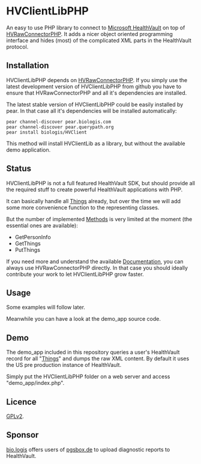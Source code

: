 HVClientLibPHP
==============

An easy to use PHP library to connect to
[Microsoft HealthVault](https://www.healthvault.com/)
on top of
[HVRawConnectorPHP](https://github.com/mkalkbrenner/HVRawConnectorPHP/).
It adds a nicer object oriented programming interface and hides (most) of the
complicated XML parts in the HealthVault protocol.


Installation
------------

HVClientLibPHP depends on
[HVRawConnectorPHP](https://github.com/mkalkbrenner/HVRawConnectorPHP/).
If you simply use the latest development version of HVClientLibPHP from github
you have to ensure that HVRawConnectorPHP and all it's dependencies are
installed.

The latest stable version of HVClientLibPHP could be easily installed by pear.
In that case all it's dependencies will be installed automatically:

    pear channel-discover pear.biologis.com
    pear channel-discover pear.querypath.org
    pear install biologis/HVClient

This method will install HVClientLib as a library, but without the
available demo application.


Status
------

HVClientLibPHP is not a full featured HealthVault SDK, but should provide all
the required stuff to create powerful HealthVault applications with PHP.

It can basically handle all
[Things](http://developer.healthvault.com/pages/types/types.aspx) already,
but over the time we will add some more convenience function to the representing
classes.

But the number of implemented
[Methods](http://developer.healthvault.com/pages/methods/methods.aspx) is very
limited at the moment (the essential ones are available):
* GetPersonInfo
* GetThings
* PutThings

If you need more and understand the available
[Documentation](http://developer.healthvault.com/default.aspx), you can always
use HVRawConnectorPHP directly. In that case you should ideally contribute your
work to let HVClientLibPHP grow faster.


Usage
-----

Some examples will follow later.

Meanwhile you can have a look at the demo_app source code.


Demo
----

The demo_app included in this repository queries a user's HealthVault record
for all "[Things](http://developer.healthvault.com/pages/types/types.aspx)" and
dumps the raw XML content. By default it uses the US pre production instance of
HealthVault.

Simply put the HVClientLibPHP folder on a web server and access
"demo_app/index.php".


Licence
-------

[GPLv2](https://raw.github.com/mkalkbrenner/HVClientLibPHP/master/LICENSE.txt).


Sponsor
-------
[bio.logis](https://www.biologis.com) offers users of
[pgsbox.de](https://pgsbox.de) to upload diagnostic reports to HealthVault.
